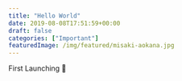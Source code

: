 ```yaml
---
title: "Hello World"
date: 2019-08-08T17:51:59+00:00
draft: false
categories: ["Important"]
featuredImage: /img/featured/misaki-aokana.jpg
---
```


First Launching 🙂